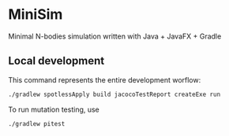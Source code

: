 # MiniSim
Minimal N-bodies simulation written with Java + JavaFX + Gradle

## Local development
This command represents the entire development worflow:
```bash
./gradlew spotlessApply build jacocoTestReport createExe run
```

To run mutation testing, use
```bash
./gradlew pitest
```